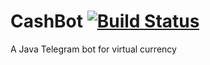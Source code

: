 # CashBot [![Build Status](https://travis-ci.com/Chase22/CashBot.svg?branch=master)](https://travis-ci.com/Chase22/CashBot)
A Java Telegram bot for virtual currency
